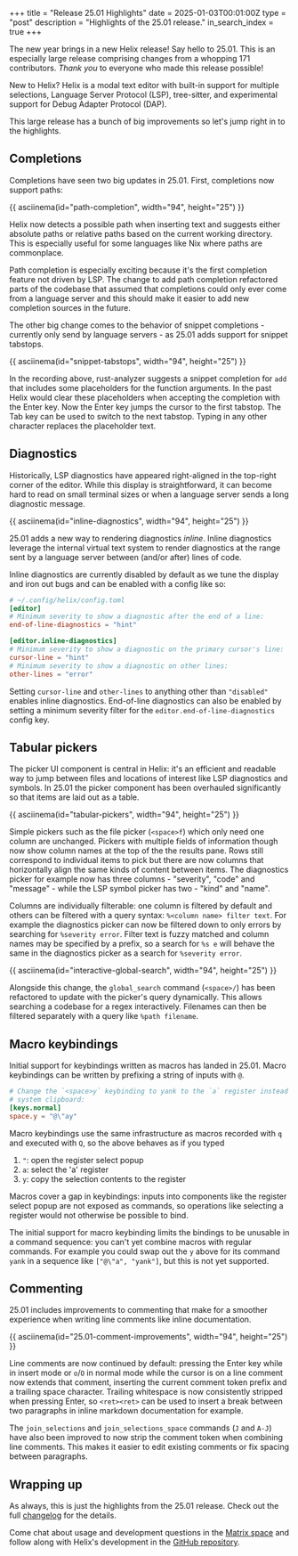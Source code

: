 +++
title = "Release 25.01 Highlights"
date = 2025-01-03T00:01:00Z
type = "post"
description = "Highlights of the 25.01 release."
in_search_index = true
+++

The new year brings in a new Helix release! Say hello to 25.01. This is an
especially large release comprising changes from a whopping 171 contributors.
_Thank you_ to everyone who made this release possible!

New to Helix?
Helix is a modal text editor with built-in support for multiple selections,
Language Server Protocol (LSP), tree-sitter, and experimental support for Debug
Adapter Protocol (DAP).

This large release has a bunch of big improvements so let's jump right in to
the highlights.

## Completions

Completions have seen two big updates in 25.01. First, completions now support
paths:

{{ asciinema(id="path-completion", width="94", height="25") }}

Helix now detects a possible path when inserting text and suggests either
absolute paths or relative paths based on the current working directory. This
is especially useful for some languages like Nix where paths are commonplace.

Path completion is especially exciting because it's the first completion
feature not driven by LSP. The change to add path completion refactored parts
of the codebase that assumed that completions could only ever come from a
language server and this should make it easier to add new completion sources
in the future.

The other big change comes to the behavior of snippet completions - currently
only send by language servers - as 25.01 adds support for snippet tabstops.

{{ asciinema(id="snippet-tabstops", width="94", height="25") }}

In the recording above, rust-analyzer suggests a snippet completion for `add`
that includes some placeholders for the function arguments. In the past Helix
would clear these placeholders when accepting the completion with the Enter
key. Now the Enter key jumps the cursor to the first tabstop. The Tab key can
be used to switch to the next tabstop. Typing in any other character replaces
the placeholder text.

## Diagnostics

Historically, LSP diagnostics have appeared right-aligned in the top-right
corner of the editor. While this display is straightforward, it can become hard
to read on small terminal sizes or when a language server sends a long
diagnostic message.

{{ asciinema(id="inline-diagnostics", width="94", height="25") }}

25.01 adds a new way to rendering diagnostics _inline_. Inline diagnostics
leverage the internal virtual text system to render diagnostics at the range
sent by a language server between (and/or after) lines of code.

Inline diagnostics are currently disabled by default as we tune the display and
iron out bugs and can be enabled with a config like so:

```toml
# ~/.config/helix/config.toml
[editor]
# Minimum severity to show a diagnostic after the end of a line:
end-of-line-diagnostics = "hint"

[editor.inline-diagnostics]
# Minimum severity to show a diagnostic on the primary cursor's line:
cursor-line = "hint"
# Minimum severity to show a diagnostic on other lines:
other-lines = "error"
```

Setting `cursor-line` and `other-lines` to anything other than `"disabled"`
enables inline diagnostics. End-of-line diagnostics can also be enabled by
setting a minimum severity filter for the `editor.end-of-line-diagnostics`
config key.

## Tabular pickers

The picker UI component is central in Helix: it's an efficient and readable way
to jump between files and locations of interest like LSP diagnostics and
symbols. In 25.01 the picker component has been overhauled significantly so
that items are laid out as a table.

{{ asciinema(id="tabular-pickers", width="94", height="25") }}

Simple pickers such as the file picker (`<space>f`) which only need one column
are unchanged. Pickers with multiple fields of information though now show
column names at the top of the the results pane. Rows still correspond to
individual items to pick but there are now columns that horizontally align
the same kinds of content between items. The diagnostics picker for example now
has three columns - "severity", "code" and "message" - while the LSP symbol
picker has two - "kind" and "name".

Columns are individually filterable: one column is filtered by default and
others can be filtered with a query syntax: `%<column name> filter text`. For
example the diagnostics picker can now be filtered down to only errors by
searching for `%severity error`. Filter text is fuzzy matched and column names
may be specified by a prefix, so a search for `%s e` will behave the same in
the diagnostics picker as a search for `%severity error`.

{{ asciinema(id="interactive-global-search", width="94", height="25") }}

Alongside this change, the `global_search` command (`<space>/`) has been
refactored to update with the picker's query dynamically. This allows searching
a codebase for a regex interactively. Filenames can then be filtered separately
with a query like `%path filename`.

## Macro keybindings

Initial support for keybindings written as macros has landed in 25.01. Macro
keybindings can be written by prefixing a string of inputs with `@`.

```toml
# Change the `<space>y` keybinding to yank to the `a` register instead of the
# system clipboard:
[keys.normal]
space.y = "@\"ay"
```

Macro keybindings use the same infrastructure as macros recorded with `q` and
executed with `Q`, so the above behaves as if you typed

1. `"`: open the register select popup
2. `a`: select the 'a' register
3. `y`: copy the selection contents to the register

Macros cover a gap in keybindings: inputs into components like the register
select popup are not exposed as commands, so operations like selecting a
register would not otherwise be possible to bind.

The initial support for macro keybinding limits the bindings to be unusable
in a command sequence: you can't yet combine macros with regular commands. For
example you could swap out the `y` above for its command `yank` in a sequence
like `["@\"a", "yank"]`, but this is not yet supported.

## Commenting

25.01 includes improvements to commenting that make for a smoother experience
when writing line comments like inline documentation.

{{ asciinema(id="25.01-comment-improvements", width="94", height="25") }}

Line comments are now continued by default: pressing the Enter key while in
insert mode or `o`/`O` in normal mode while the cursor is on a line comment now
extends that comment, inserting the current comment token prefix and a trailing
space character. Trailing whitespace is now consistently stripped when pressing
Enter, so `<ret><ret>` can be used to insert a break between two paragraphs in
inline markdown documentation for example.

The `join_selections` and `join_selections_space` commands (`J` and `A-J`) have
also been improved to now strip the comment token when combining line comments.
This makes it easier to edit existing comments or fix spacing between
paragraphs.

## Wrapping up

As always, this is just the highlights from the 25.01 release. Check out the
full [changelog] for the details.

Come chat about usage and development questions in the [Matrix space][matrix]
and follow along with Helix's development in the [GitHub repository][helix-git].

[changelog]: https://github.com/helix-editor/helix/blob/master/CHANGELOG.md#2501-2025-01-03
[helix-git]: https://github.com/helix-editor/helix/
[matrix]: https://matrix.to/#/#helix-community:matrix.org
